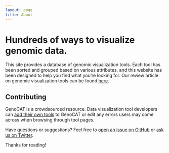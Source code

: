 ```yaml
---
layout: page
title: About
---
```


# Hundreds of ways to visualize genomic data.

This site provides a database of genomic visualization tools. Each tool has been sorted and grouped based on various attributes, and this website has been designed to help you find what you’re looking for. Our review article on genomic visualization tools can be found [here](https://arxiv.org/pdf/1905.02853.pdf).

## Contributing

GenoCAT is a crowdsourced resource. Data visualization tool developers can [add their own tools](/submission/) to GenoCAT or edit any errors users may come across when browsing through tool pages. 

Have questions or suggestions? Feel free to [open an issue on GitHub](https://github.com/hms-dbmi/genocat/issues/new) or [ask us on Twitter](https://twitter.com/ngehlenborg).

Thanks for reading!
